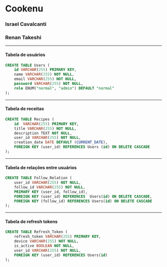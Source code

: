 # Cookenu

### **Israel Cavalcanti**

### **Renan Takeshi**

---

#### Tabela de usuários

```sql
CREATE TABLE Users (
    id VARCHAR(255) PRIMARY KEY,
    name VARCHAR(255) NOT NULL,
    email VARCHAR(255) NOT NULL,
    password VARCHAR(255) NOT NULL,
    role ENUM("normal", "admin") DEFAULT "normal"
);
```

---

#### Tabela de receitas

```sql
CREATE TABLE Recipes (
    id  VARCHAR(255) PRIMARY KEY,
    title VARCHAR(255) NOT NULL,
    description TEXT NOT NULL,
    user_id VARCHAR(255) NOT NULL,
    creation_date DATE DEFAULT (CURRENT_DATE),
    FOREIGN KEY (user_id) REFERENCES Users (id) ON DELETE CASCADE
);
```

---

#### Tabela de relações entre usuários

```sql
CREATE TABLE Follow_Relation (
    user_id VARCHAR(255) NOT NULL,
    follow_id VARCHAR(255) NOT NULL,
    PRIMARY KEY (user_id, follow_id),
    FOREIGN KEY (user_id) REFERENCES  Users(id) ON DELETE CASCADE,
    FOREIGN KEY (follow_id) REFERENCES Users(id) ON DELETE CASCADE
);
```

---

#### Tabela de refresh tokens

```sql
CREATE TABLE Refresh_Token (
    refresh_token VARCHAR(255) PRIMARY KEY,
    device VARCHAR(255) NOT NULL,
    is_active BOOLEAN NOT NULL,
    user_id VARCHAR(255) NOT NULL,
    FOREIGN KEY (user_id) REFERENCES Users(id)
);
```
